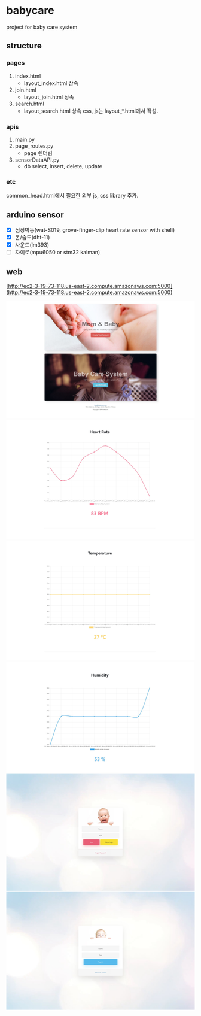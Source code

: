 # babycare
project for baby care system  
  
  
## structure
### pages
1. index.html
	- layout_index.html 상속
2. join.html
	- layout_join.html 상속
3. search.html
	- layout_search.html 상속
css, js는 layout_*.html에서 작성.

### apis
1. main.py
2. page_routes.py
	- page 렌더링
2. sensorDataAPI.py
	- db select, insert, delete, update
	
### etc
common_head.html에서 필요한 외부 js, css library 추가.

## arduino sensor
- [x] 심장박동(wat-S019, grove-finger-clip heart rate sensor with shell)
- [x] 온/습도(dht-11)
- [x] 사운드(lm393)
- [ ] 자이로(mpu6050 or stm32 kalman)

## web
[http://ec2-3-19-73-118.us-east-2.compute.amazonaws.com:5000](http://ec2-3-19-73-118.us-east-2.compute.amazonaws.com:5000)

![ex_screenshot](./screenshot1.JPG)
![ex_screenshot](./screenshot2.JPG)
![ex_screenshot](./screenshot3.JPG)
![ex_screenshot](./screenshot4.JPG)
![ex_screenshot](./screenshot5.JPG)
![ex_screenshot](./screenshot6.JPG)
